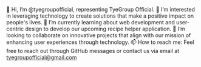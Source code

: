 👋 Hi, I’m @tyegroupofficial, representing TyeGroup Official.
👀 I’m interested in leveraging technology to create solutions that make a positive impact on people's lives.
🌱 I’m currently learning about web development and user-centric design to develop our upcoming recipe helper application.
💞️ I’m looking to collaborate on innovative projects that align with our mission of enhancing user experiences through technology.
📫 How to reach me: Feel free to reach out through GitHub messages or contact us via email at tyegroupofficial@gmail.com

<!---
tyegroupofficial/tyegroupofficial is a ✨ special ✨ repository because its `README.md` (this file) appears on your GitHub profile.
You can click the Preview link to take a look at your changes.
--->
